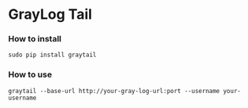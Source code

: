 GrayLog Tail
============

### How to install
    
    sudo pip install graytail
    

### How to use

    graytail --base-url http://your-gray-log-url:port --username your-username
    
